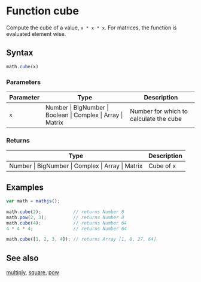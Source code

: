 # Function cube

Compute the cube of a value, `x * x * x`. For matrices, the function is evaluated element wise.


## Syntax

```js
math.cube(x)
```

### Parameters

Parameter | Type | Description
--------- | ---- | -----------
`x` | Number &#124; BigNumber &#124; Boolean &#124; Complex &#124; Array &#124; Matrix | Number for which to calculate the cube

### Returns

Type | Description
---- | -----------
Number &#124; BigNumber &#124; Complex &#124; Array &#124; Matrix | Cube of x


## Examples

```js
var math = mathjs();

math.cube(2);            // returns Number 8
math.pow(2, 3);          // returns Number 8
math.cube(4);            // returns Number 64
4 * 4 * 4;               // returns Number 64

math.cube([1, 2, 3, 4]); // returns Array [1, 8, 27, 64]
```


## See also

[multiply](multiply.md),
[square](square.md),
[pow](pow.md)

